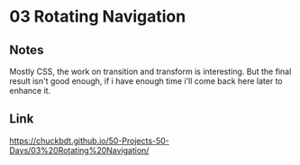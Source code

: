# 03 Rotating Navigation

## Notes

Mostly CSS, the work on transition and transform is interesting. But the final result isn't good enough, if i have enough time i'll come back here later to enhance it.

## Link

https://chuckbdt.github.io/50-Projects-50-Days/03%20Rotating%20Navigation/